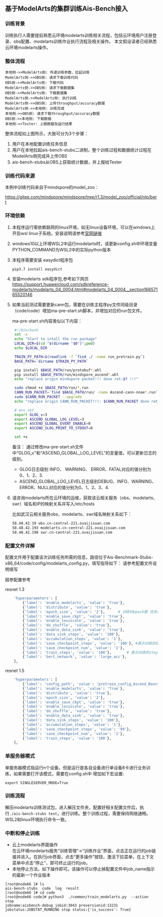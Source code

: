 ## 基于ModelArts的集群训练Ais-Bench接入

### 训练背景
训练执行人需要提前熟悉云环境modelarts训练相关流程，包括云环境用户注册登录、obs配置、modelarts训练作业执行流程及相关操作。
本文假设读者已经熟悉云环境modelarts操作。
### 整体流程

```sequence
本地侧->>ModelArts侧: 传递训练参数，拉起训练
ModelArts侧->>OBS侧: 请求下载训练代码
OBS侧->>ModelArts侧: 下载代码
ModelArts侧->>OBS侧: 请求下载数据集
OBS侧->>ModelArts侧: 下载数据集
ModelArts侧->>ModelArts侧: 执行训练
ModelArts侧->>OBS侧: 上传throughput/accuracy数据
ModelArts侧->>本地侧: 训练完成
本地侧->>OBS侧: 请求下载throughput/accuracy数据
OBS侧->>本地侧: 下载数据
本地侧->>Tester: 上报数据及运行结果
```

整体流程如上图所示，大致可分为3个步骤：

1. 用户在本地配置训练任务信息
2. 用户在本地拉起ais-bench-stubs二进制，整个训练过程和数据统计过程在ModelArts侧完成并上传OBS
3. ais-bench-stubs从OBS上获取统计数据，并上报给Tester

### 训练代码来源

本例中训练代码来自于mindspore的model_zoo：

https://gitee.com/mindspore/mindspore/tree/r1.3/model_zoo/official/nlp/bert

### 环境依赖
1. 本程序运行需依赖联网的linux环境，如无linux设备环境，可以在windows上开启wsl linux子系统。安装说明请参考[官网链接](https://docs.microsoft.com/zh-cn/windows/wsl/install)  
2. windows10以上环境WSL2中运行modelarts时，请更新config.sh中环境变量PYTHON_COMMAND为WSL2中的实际python版本
3. 本程序需要安装 easydict程序包
    ```
    pip3.7 install easydict
    ```

4. 安装modelarts sdk程序包,参考如下网页
https://support.huaweicloud.com/sdkreference-modelarts/modelarts_04_0004.html#modelarts_04_0004__section16657165520146


5. 如果当前测试需要更新cann包，需要在训练主程序py文件同级目录（code/code）增加ma-pre-start.sh脚本，并增加对应的run包文件。

   ma-pre-start.sh内容类似以下内容：
   ```BASH
    #!/bin/bash
    set -x
    echo "Start to intall the run package"
    LOCAL_DIR=$(cd "$(dirname "$0")";pwd)
    echo $LOCAL_DIR

    TRAIN_PY_PATH=$(readlink -f `find ./ -name run_pretrain.py`)
    BASE_PATH=`dirname $TRAIN_PY_PATH`

    pip install $BASE_PATH/run/protobuf*.whl
    pip install $BASE_PATH/run/mindspore_ascend*.whl
    echo "replace origin mindspore packet!!! done ret:$? !!!"

    sudo chmod +x $BASE_PATH/run/*.run
    CANN_RUN_PACKET=`find $BASE_PATH/run/ -name Ascend-cann-nnae*.run`
    sudo $CANN_RUN_PACKET --upgrade
    echo "replace origin CANN_RUN_PACKET!!!: $CANN_RUN_PACKET done ret:$? !!!"

    # env set
    export GLOG_v=3
    export ASCEND_GLOBAL_LOG_LEVEL=3
    export ASCEND_GLOBAL_EVENT_ENABLE=0
    export ASCEND_SLOG_PRINT_TO_STDOUT=0

    set +x

   ```

   备注：
   通过修改ma-pre-start.sh文件中“GLOG_v”和“ASCEND_GLOBAL_LOG_LEVEL”的变量值，可以更新日志的级别。
   + GLOG日志级别 INFO、 WARNING、 ERROR、FATAL对应的值分别为0、1、2、3.
   + ASCEND_GLOBAL_LOG_LEVEL日志级别DEBUG、INFO、WARNING、ERROR、NULL对应的值分别为0、1、2、3、4.

5. 请咨询modelarts所在云环境的运维，获取该云相关服务（obs、modelarts、swr）域名和IP的映射关系并写入/etc/hosts

   比如武汉云相关服务obs、modelarts、swr域名映射关系如下：
   ```bash
   58.48.42.19 obs.cn-central-221.ovaijisuan.com
   58.48.42.193 modelarts.cn-central-221.ovaijisuan.com
   58.48.42.198 swr.cn-central-221.ovaijisuan.com
   ```

### 配置文件详解

配置文件用于配置该次训练任务所需的信息，路径位于Ais-Benchmark-Stubs-x86_64/code/config/modelarts_config.py，填写指导如下：
请参考配置文件说明填写

超参配置参考

resnet 1.3
```BASH
    'hyperparameters': [
        {'label': 'enable_modelarts', 'value': 'True'},
        {'label': 'distribute', 'value': 'true'},
        {'label': 'epoch_size', 'value': '2'},      # 训练的epoch数 优先级低于train_steps，如果存在train_steps以此为准，否则以epoch_size为准
        {'label': 'enable_save_ckpt', 'value': 'true'},
        {'label': 'enable_lossscale', 'value': 'true'},
        {'label': 'do_shuffle', 'value': 'true'},
        {'label': 'enable_data_sink', 'value': 'true'},
        {'label': 'data_sink_steps', 'value': '100'},
        {'label': 'accumulation_steps', 'value': '1'},
        {'label': 'save_checkpoint_steps', 'value': '100'}, #表示训练的保存ckpt的step数 建议与train_steps保持一致
        {'label': 'save_checkpoint_num', 'value': '1'},
        {'label': 'train_steps', 'value': '100'},       # 表示训练的step数
        {'label': 'bert_network', 'value': 'large_acc'},
    ],
```


resnet 1.5

```BASH
    'hyperparameters': [
        {'label': 'config_path', 'value': 'pretrain_config_Ascend_Boost.yaml'},
        {'label': 'enable_modelarts', 'value': 'True'},
        {'label': 'distribute', 'value': 'true'},
        {'label': 'epoch_size', 'value': '2'},
        {'label': 'enable_save_ckpt', 'value': 'true'},
        {'label': 'enable_lossscale', 'value': 'true'},
        {'label': 'do_shuffle', 'value': 'true'},
        {'label': 'enable_data_sink', 'value': 'true'},
        {'label': 'data_sink_steps', 'value': '100'},
        {'label': 'accumulation_steps', 'value': '1'},
        {'label': 'save_checkpoint_steps', 'value': '99'},
        {'label': 'save_checkpoint_num', 'value': '1'},
        {'label': 'train_steps', 'value': '100'},
    ],
```

### 单服务器模式

单服务器模式指运行n个设备。但是运行是各自设备进行单设备8卡进行业务训练，如果需要打开该模式，需要在config.sh中 增加如下宏设置:
```
export SINGLESERVER_MODE=True
```


### 训练流程
解压modelarts训练测试包，进入解压文件夹，配置好相关配置文件后，执行`./ais-bench-stubs test`，进行训练。整个训练过程，需要保持网络通畅。WSL2和linux环境执行命令一致。


### 中断和停止训练
+ 云上modelarts界面操作  
在云环境modelarts服务“训练管理”->“训练作业”界面，点击正在运行的job链接并进入。在执行job界面，点击“更多操作”按钮，激活下拉菜单，在上下文菜单中点击“停止”，即可终止运行的job。
+ 本地停止方法，如下操作即可。该操作可以停止掉配置文件中job_name指示的最新一个作业版本
```
[root@node66 ]# ls
ais-bench-stubs  code  log  result
[root@node66 ]# cd code
[root@node66 code]# python3  ./common/train_modelarts.py  --action stop
jobname:aisbench-debug jobid:3043 preversionid:13231 jobstatus:JOBSTAT_RUNNING stop status:{'is_success': True}
```